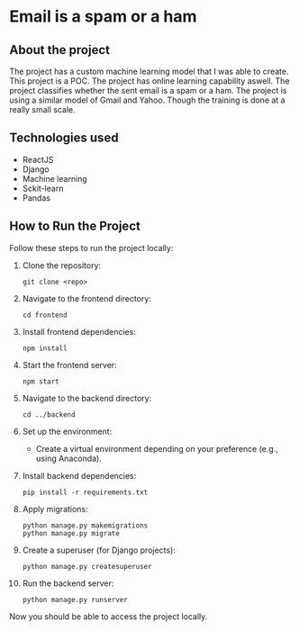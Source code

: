 # Email is a spam or a ham

## About the project
The project has a custom machine learning model that I was able to create. This project is a POC. The project has online learning capability aswell. 
The project classifies whether the sent email is a spam or a ham. The project is using a similar model of Gmail and Yahoo. Though
the training is done at a really small scale.

## Technologies used

- ReactJS
- Django
- Machine learning
- Sckit-learn
- Pandas

## How to Run the Project

Follow these steps to run the project locally:

1. Clone the repository:
    ```
    git clone <repo>
    ```

2. Navigate to the frontend directory:
    ```
    cd frontend
    ```

3. Install frontend dependencies:
    ```
    npm install
    ```

4. Start the frontend server:
    ```
    npm start
    ```

5. Navigate to the backend directory:
    ```
    cd ../backend
    ```

6. Set up the environment:
   - Create a virtual environment depending on your preference (e.g., using Anaconda).
   
7. Install backend dependencies:
    ```
    pip install -r requirements.txt
    ```

8. Apply migrations:
    ```
    python manage.py makemigrations
    python manage.py migrate
    ```

9. Create a superuser (for Django projects):
    ```
    python manage.py createsuperuser
    ```

10. Run the backend server:
    ```
    python manage.py runserver
    ```

Now you should be able to access the project locally. 
